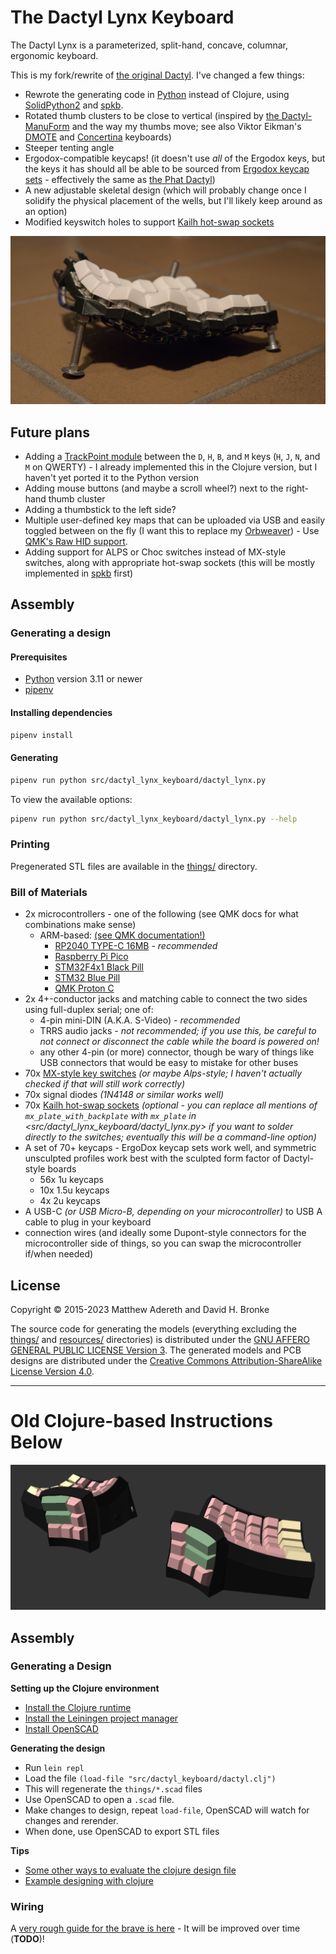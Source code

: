 # The Dactyl Lynx Keyboard
The Dactyl Lynx is a parameterized, split-hand, concave, columnar, ergonomic keyboard.

This is my fork/rewrite of [the original Dactyl][]. I've changed a few things:
* Rewrote the generating code in [Python][] instead of Clojure, using [SolidPython2][] and [spkb][].
* Rotated thumb clusters to be close to vertical (inspired by [the Dactyl-ManuForm][] and the way my thumbs move; see also Viktor Eikman's [DMOTE][] and [Concertina][] keyboards)
* Steeper tenting angle
* Ergodox-compatible keycaps! (it doesn't use _all_ of the Ergodox keys, but the keys it has should all be able to be sourced from [Ergodox keycap sets][] - effectively the same as [the Phat Dactyl][])
* A new adjustable skeletal design (which will probably change once I solidify the physical placement of the wells, but I'll likely keep around as an option)
* Modified keyswitch holes to support [Kailh hot-swap sockets][]

[the original Dactyl]: https://github.com/adereth/dactyl-keyboard
[Python]: https://www.python.org/
[SolidPython2]: https://github.com/jeff-dh/SolidPython/tree/master-2.0.0-beta-dev
[spkb]: https://github.com/whitelynx/spkb
[the Dactyl-ManuForm]: https://github.com/tshort/dactyl-keyboard
[DMOTE]: https://viktor.eikman.se/article/the-dmote/
[Concertina]: https://viktor.eikman.se/article/the-concertina/
[Ergodox keycap sets]: https://www.reddit.com/r/ergodox/comments/gu4cbm/every_site_for_ergodox_keycaps_that_are_currently/
[the Phat Dactyl]: https://github.com/adereth/dactyl-keyboard/pull/48
[Kailh hot-swap sockets]: https://www.kailhswitch.com/mechanical-keyboard-switches/box-switches/hot-swapping-pcb-socket.html

![Skeleton prototype](https://raw.githubusercontent.com/whitelynx/dactyl-keyboard/master/resources/skeleton-prototype.jpg)


## Future plans
* Adding a [TrackPoint module][] between the `D`, `H`, `B`, and `M` keys (`H`, `J`, `N`, and `M` on QWERTY) - I already implemented this in the Clojure version, but I haven't yet ported it to the Python version
* Adding mouse buttons (and maybe a scroll wheel?) next to the right-hand thumb cluster
* Adding a thumbstick to the left side?
* Multiple user-defined key maps that can be uploaded via USB and easily toggled between on the fly (I want this to replace my [Orbweaver][]) - Use [QMK's Raw HID support][].
* Adding support for ALPS or Choc switches instead of MX-style switches, along with appropriate hot-swap sockets (this will be mostly implemented in [spkb][] first)

[TrackPoint module]: https://github.com/alonswartz/trackpoint
[Orbweaver]: https://www2.razer.com/au-en/gaming-keyboards-keypads/razer-orbweaver-chroma
[QMK's Raw HID support]: https://docs.qmk.fm/#/feature_rawhid


## Assembly

### Generating a design

#### Prerequisites

* [Python][] version 3.11 or newer
* [pipenv](https://pipenv.pypa.io/en/latest/)

#### Installing dependencies

```bash
pipenv install
```

#### Generating

```bash
pipenv run python src/dactyl_lynx_keyboard/dactyl_lynx.py
```

To view the available options:
```bash
pipenv run python src/dactyl_lynx_keyboard/dactyl_lynx.py --help
```


### Printing
Pregenerated STL files are available in the [things/](things/) directory.


### Bill of Materials
* 2x microcontrollers - one of the following (see QMK docs for what combinations make sense)
    * ARM-based: [(see QMK documentation!)][]
        * [RP2040 TYPE-C 16MB][] - _recommended_
        * [Raspberry Pi Pico][]
        * [STM32F4x1 Black Pill][]
        * [STM32 Blue Pill][]
        * [QMK Proton C][]
* 2x 4+-conductor jacks and matching cable to connect the two sides using full-duplex serial; one of:
    * 4-pin mini-DIN (A.K.A. S-Video) - _recommended_
    * TRRS audio jacks - _not recommended; if you use this, be careful to not connect or disconnect the cable while the board is powered on!_
    * any other 4-pin (or more) connector, though be wary of things like USB connectors that would be easy to mistake for other buses
* 70x [MX-style key switches][] _(or maybe Alps-style; I haven't actually checked if that will still work correctly)_
* 70x signal diodes _(1N4148 or similar works well)_
* 70x [Kailh hot-swap sockets][] _(optional - you can replace all mentions of `mx_plate_with_backplate` with `mx_plate` in <src/dactyl_lynx_keyboard/dactyl_lynx.py> if you want to solder directly to the switches; eventually this will be a command-line option)_
* A set of 70+ keycaps - ErgoDox keycap sets work well, and symmetric unsculpted profiles work best with the sculpted form factor of Dactyl-style boards
    * 56x 1u keycaps
    * 10x 1.5u keycaps
    * 4x 2u keycaps
* A USB-C _(or USB Micro-B, depending on your microcontroller)_ to USB A cable to plug in your keyboard
* connection wires (and ideally some Dupont-style connectors for the microcontroller side of things, so you can swap the microcontroller if/when needed)


[(see QMK documentation!)]: https://docs.qmk.fm/#/feature_split_keyboard
[RP2040 TYPE-C 16MB]: https://www.aliexpress.com/item/1005003928558306.html?spm=a2g0o.order_list.order_list_main.23.42c018022ZKVRW
[Raspberry Pi Pico]: https://www.raspberrypi.com/products/raspberry-pi-pico/
[STM32F4x1 Black Pill]: https://github.com/WeActStudio/WeActStudio.MiniSTM32F4x1
[STM32 Blue Pill]: http://www.hiletgo.com/ProductDetail/2169541.html
[QMK Proton C]: https://qmk.fm/proton-c/
[Arduino Micro]: https://store.arduino.cc/products/arduino-micro
[SparkFun Pro Micro]: https://www.sparkfun.com/products/12640
[SparkFun Qwiic Pro Micro - USB-C]: https://www.sparkfun.com/products/15795
[Arduino Pro Mini]: https://docs.arduino.cc/retired/boards/arduino-pro-mini
[PJRC Teensy]: https://www.pjrc.com/teensy/
[MX-style key switches]: https://mechanicalkeyboards.com/switches/index.php


## License

Copyright © 2015-2023 Matthew Adereth and David H. Bronke

The source code for generating the models (everything excluding the [things/](things/) and [resources/](resources/) directories) is distributed under the [GNU AFFERO GENERAL PUBLIC LICENSE Version 3](LICENSE).  The generated models and PCB designs are distributed under the [Creative Commons Attribution-ShareAlike License Version 4.0](LICENSE-models).


---


# Old Clojure-based Instructions Below #

![Old preview render](https://raw.githubusercontent.com/whitelynx/dactyl-keyboard/master/resources/preview.png)

## Assembly

### Generating a Design

**Setting up the Clojure environment**
* [Install the Clojure runtime](https://clojure.org)
* [Install the Leiningen project manager](http://leiningen.org/)
* [Install OpenSCAD](http://www.openscad.org/)

**Generating the design**
* Run `lein repl`
* Load the file `(load-file "src/dactyl_keyboard/dactyl.clj")`
* This will regenerate the `things/*.scad` files
* Use OpenSCAD to open a `.scad` file.
* Make changes to design, repeat `load-file`, OpenSCAD will watch for changes and rerender.
* When done, use OpenSCAD to export STL files

**Tips**
* [Some other ways to evaluate the clojure design file](http://stackoverflow.com/a/28213489)
* [Example designing with clojure](http://adereth.github.io/blog/2014/04/09/3d-printing-with-clojure/)


### Wiring
A [very rough guide for the brave is here](guide/README.org#wiring) - It will be improved over time (**TODO**)!
